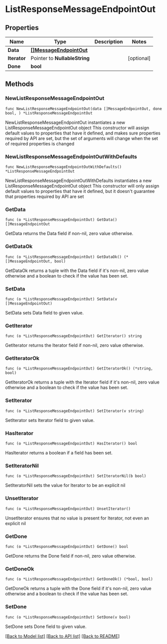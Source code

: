 # ListResponseMessageEndpointOut

## Properties

Name | Type | Description | Notes
------------ | ------------- | ------------- | -------------
**Data** | [**[]MessageEndpointOut**](MessageEndpointOut.md) |  | 
**Iterator** | Pointer to **NullableString** |  | [optional] 
**Done** | **bool** |  | 

## Methods

### NewListResponseMessageEndpointOut

`func NewListResponseMessageEndpointOut(data []MessageEndpointOut, done bool, ) *ListResponseMessageEndpointOut`

NewListResponseMessageEndpointOut instantiates a new ListResponseMessageEndpointOut object
This constructor will assign default values to properties that have it defined,
and makes sure properties required by API are set, but the set of arguments
will change when the set of required properties is changed

### NewListResponseMessageEndpointOutWithDefaults

`func NewListResponseMessageEndpointOutWithDefaults() *ListResponseMessageEndpointOut`

NewListResponseMessageEndpointOutWithDefaults instantiates a new ListResponseMessageEndpointOut object
This constructor will only assign default values to properties that have it defined,
but it doesn't guarantee that properties required by API are set

### GetData

`func (o *ListResponseMessageEndpointOut) GetData() []MessageEndpointOut`

GetData returns the Data field if non-nil, zero value otherwise.

### GetDataOk

`func (o *ListResponseMessageEndpointOut) GetDataOk() (*[]MessageEndpointOut, bool)`

GetDataOk returns a tuple with the Data field if it's non-nil, zero value otherwise
and a boolean to check if the value has been set.

### SetData

`func (o *ListResponseMessageEndpointOut) SetData(v []MessageEndpointOut)`

SetData sets Data field to given value.


### GetIterator

`func (o *ListResponseMessageEndpointOut) GetIterator() string`

GetIterator returns the Iterator field if non-nil, zero value otherwise.

### GetIteratorOk

`func (o *ListResponseMessageEndpointOut) GetIteratorOk() (*string, bool)`

GetIteratorOk returns a tuple with the Iterator field if it's non-nil, zero value otherwise
and a boolean to check if the value has been set.

### SetIterator

`func (o *ListResponseMessageEndpointOut) SetIterator(v string)`

SetIterator sets Iterator field to given value.

### HasIterator

`func (o *ListResponseMessageEndpointOut) HasIterator() bool`

HasIterator returns a boolean if a field has been set.

### SetIteratorNil

`func (o *ListResponseMessageEndpointOut) SetIteratorNil(b bool)`

 SetIteratorNil sets the value for Iterator to be an explicit nil

### UnsetIterator
`func (o *ListResponseMessageEndpointOut) UnsetIterator()`

UnsetIterator ensures that no value is present for Iterator, not even an explicit nil
### GetDone

`func (o *ListResponseMessageEndpointOut) GetDone() bool`

GetDone returns the Done field if non-nil, zero value otherwise.

### GetDoneOk

`func (o *ListResponseMessageEndpointOut) GetDoneOk() (*bool, bool)`

GetDoneOk returns a tuple with the Done field if it's non-nil, zero value otherwise
and a boolean to check if the value has been set.

### SetDone

`func (o *ListResponseMessageEndpointOut) SetDone(v bool)`

SetDone sets Done field to given value.



[[Back to Model list]](../README.md#documentation-for-models) [[Back to API list]](../README.md#documentation-for-api-endpoints) [[Back to README]](../README.md)


